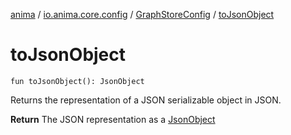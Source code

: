 [anima](../../index.md) / [io.anima.core.config](../index.md) / [GraphStoreConfig](index.md) / [toJsonObject](./to-json-object.md)

# toJsonObject

`fun toJsonObject(): JsonObject`

Returns the representation of a JSON serializable object in JSON.

**Return**
The JSON representation as a [JsonObject](#)

